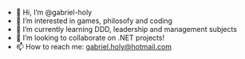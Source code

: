 - 👋 Hi, I’m @gabriel-holy
- 👀 I’m interested in games, philosofy and coding
- 🌱 I’m currently learning DDD, leadership and management subjects
- 💞️ I’m looking to collaborate on .NET projects!
- 📫 How to reach me: gabriel.holy@hotmail.com

<!---
gabriel-holy/gabriel-holy is a ✨ special ✨ repository because its `README.md` (this file) appears on your GitHub profile.
You can click the Preview link to take a look at your changes.
--->
